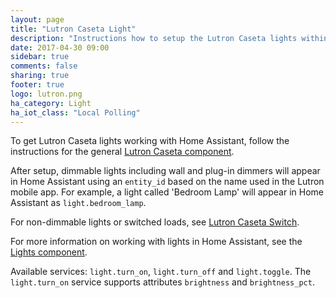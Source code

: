 ```yaml
---
layout: page
title: "Lutron Caseta Light"
description: "Instructions how to setup the Lutron Caseta lights within Home Assistant."
date: 2017-04-30 09:00
sidebar: true
comments: false
sharing: true
footer: true
logo: lutron.png
ha_category: Light
ha_iot_class: "Local Polling"
---
```


To get Lutron Caseta lights working with Home Assistant, follow the instructions for the general [Lutron Caseta component](/components/lutron_caseta/).

After setup, dimmable lights including wall and plug-in dimmers will appear in Home Assistant using an `entity_id` based on the name used in the Lutron mobile app. For example, a light called 'Bedroom Lamp' will appear in Home Assistant as `light.bedroom_lamp`.

For non-dimmable lights or switched loads, see [Lutron Caseta Switch](/components/switch.lutron_caseta/).

For more information on working with lights in Home Assistant, see the [Lights component](/components/light/).

Available services: `light.turn_on`, `light.turn_off` and `light.toggle`. The `light.turn_on` service supports attributes `brightness` and `brightness_pct`.